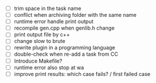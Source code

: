 - [ ] trim space in the task name
- [ ] conflict when archiving folder with the same name
- [ ] runtime error handle print output
- [ ] recompile gen.cpp when genlib.h change
- [ ] print output file by c++
- [ ] change slow to brute
- [ ] rewrite plugin in a programming language
- [ ] double-check when re-add a task from CC
- [ ] Introduce Makefile?
- [ ] runtime error also stop at wa
- [ ] improve print results: which case fails? / first failed case
